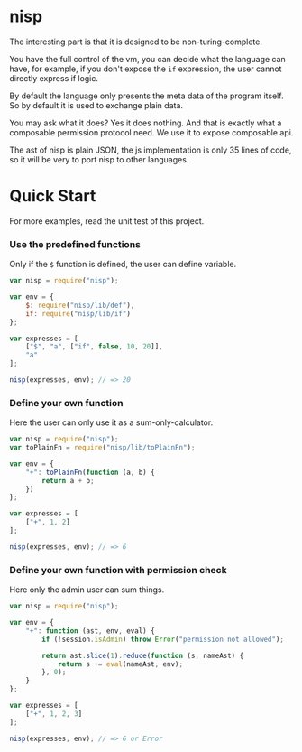 # nisp

The interesting part is that it is designed to be non-turing-complete.

You have the full control of the vm, you can decide what the language can have, for example,
if you don't expose the `if` expression, the user cannot directly express if logic.

By default the language only presents the meta data of the program itself. So by default
it is used to exchange plain data.

You may ask what it does? Yes it does nothing. And that is exactly what a composable permission
protocol need. We use it to expose composable api.

The ast of nisp is plain JSON, the js implementation is only 35 lines of code, so it will be very to port nisp to other languages.


# Quick Start

For more examples, read the unit test of this project.


### Use the predefined functions

Only if the `$` function is defined, the user can define variable.

```js
var nisp = require("nisp");

var env = {
    $: require("nisp/lib/def"),
    if: require("nisp/lib/if")
};

var expresses = [
    ["$", "a", ["if", false, 10, 20]],
    "a"
];

nisp(expresses, env); // => 20
```

### Define your own function

Here the user can only use it as a sum-only-calculator.

```js
var nisp = require("nisp");
var toPlainFn = require("nisp/lib/toPlainFn");

var env = {
    "+": toPlainFn(function (a, b) {
        return a + b;
    })
};

var expresses = [
    ["+", 1, 2]
];

nisp(expresses, env); // => 6
```

### Define your own function with permission check

Here only the admin user can sum things.

```js
var nisp = require("nisp");

var env = {
    "+": function (ast, env, eval) {
        if (!session.isAdmin) throw Error("permission not allowed");

        return ast.slice(1).reduce(function (s, nameAst) {
            return s += eval(nameAst, env);
        }, 0);
    }
};

var expresses = [
    ["+", 1, 2, 3]
];

nisp(expresses, env); // => 6 or Error
```
